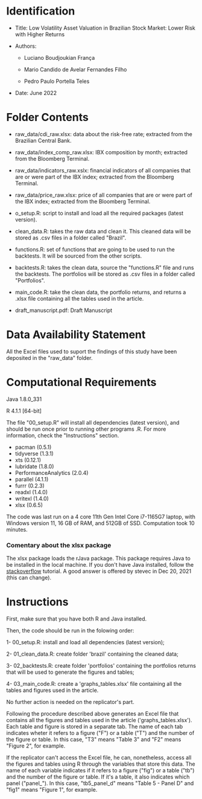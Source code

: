# Identification

* Title: Low Volatility Asset Valuation in Brazilian Stock Market: Lower Risk with Higher Returns

* Authors:

    * Luciano Boudjoukian França 

    * Mario Candido de Avelar Fernandes Filho

    * Pedro Paulo Portella Teles

* Date: June 2022

# Folder Contents

* raw_data/cdi_raw.xlsx: data about the risk-free rate; extracted from the Brazilian Central Bank.

* raw_data/index_comp_raw.xlsx: IBX composition by month; extracted from the Bloomberg Terminal.

* raw_data/indicators_raw.xslx: financial indicators of all companies that are or were part of the IBX index; extracted from the Bloomberg Terminal.

* raw_data/price_raw.xlsx: price of all companies that are or were part of the IBX index; extracted from the Bloomberg Terminal.

* o_setup.R: script to install and load all the required packages (latest  version).

* clean_data.R: takes the raw data and clean it. This cleaned data will be stored as .csv files in a folder called "Brazil".

* functions.R: set of functions that are going to be used to run the backtests. It will be sourced from the other scripts.

* backtests.R: takes the clean data, source the "functions.R" file and runs the backtests. The portfolios will be stored as .csv files in a folder called "Portfolios".

* main_code.R: take the clean data, the portfolio returns, and returns a .xlsx file containing all the tables used in the article.

* draft_manuscript.pdf: Draft Manuscript

# Data Availability Statement

All the Excel files used to suport the findings of this study have been deposited in the "raw_data" folder.

# Computational Requirements

Java 1.8.0_331

R 4.1.1 [64-bit]

The file "00_setup.R" will install all dependencies (latest version), and should be run once prior to running other programs .R. For more information, check the "Instructions" section. 

* pacman (0.5.1)
* tidyverse (1.3.1)
* xts (0.12.1)
* lubridate (1.8.0)
* PerformanceAnalytics (2.0.4)
* parallel (4.1.1)
* furrr (0.2.3)
* readxl (1.4.0)
* writexl (1.4.0)
* xlsx (0.6.5)

The code was last run on a 4 core 11th Gen Intel Core i7-1165G7 laptop, with Windows version 11, 16 GB of RAM, and 512GB of SSD. Computation took 10 minutes.

### Comentary about the xlsx package

The xlsx package loads the rJava package. This package requires Java to be installed in the local machine. If you don't have Java installed, follow the [stackoverflow](https://stackoverflow.com/questions/37735108/r-error-onload-failed-in-loadnamespace-for-rjava) tutorial. A good answer is offered by stevec in Dec 20, 2021 (this can change).

# Instructions

First, make sure that you have both R and Java installed.

Then, the code should be run in the folowing order:

1- 00_setup.R: install and load all dependencies (latest version);

2- 01_clean_data.R: create folder 'brazil' containing the cleaned data;

3- 02_backtests.R: create folder 'portfolios' containing the portfolios returns that will be used to generate the figures and tables;

4- 03_main_code.R: create a 'graphs_tables.xlsx' file containing all the tables and figures used in the article.

No further action is needed on the replicator's part.

Following the procedure described above generates an Excel file that contains all the figures and tables used in the article ('graphs_tables.xlsx'). Each table and figure is stored in a separate tab. The name of each tab indicates wheter it refers to a figure ("F") or a table ("T") and the number of the figure or table. In this case, "T3" means "Table 3" and "F2" means "Figure 2", for example.

If the replicator can't access the Excel file, he can, nonetheless, access all the figures and tables using R through the variables that store this data. The name of each variable indicates if it refers to a figure ("fig") or a table ("tb") and the number of the figure or table. If it's a table, it also indicates which panel ("panel_"). In this case, "tb5_panel_d" means "Table 5 - Panel D" and "fig1" means "Figure 1", for example.